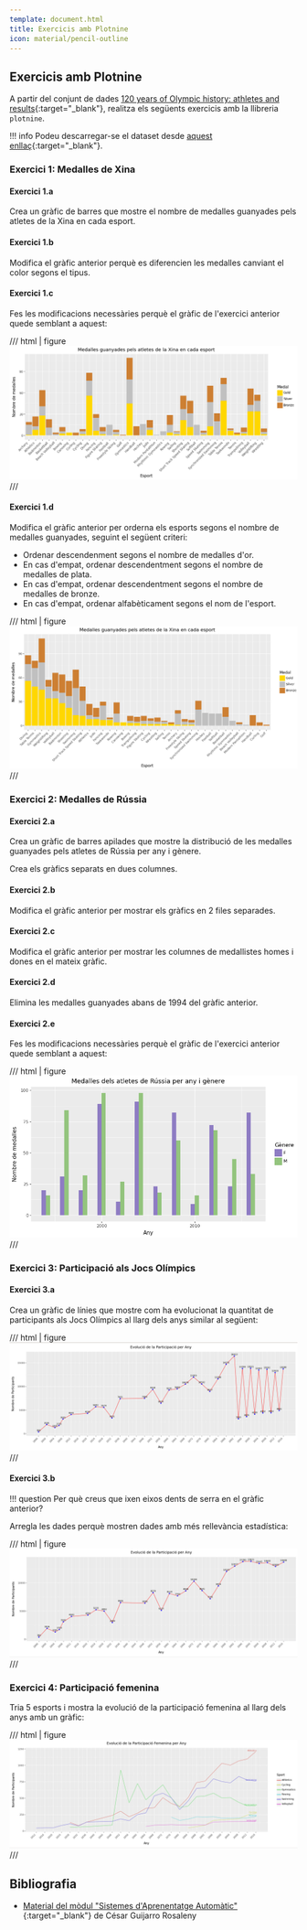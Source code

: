 ```yaml
---
template: document.html
title: Exercicis amb Plotnine
icon: material/pencil-outline
---
```


## Exercicis amb Plotnine
A partir del conjunt de dades
[120 years of Olympic history: athletes and results](https://www.kaggle.com/datasets/heesoo37/120-years-of-olympic-history-athletes-and-results){:target="_blank"},
realitza els següents exercicis amb la llibreria `plotnine`.

!!! info
    Podeu descarregar-se el dataset desde [aquest enllaç](https://raw.githubusercontent.com/cstorm125/information_value/refs/heads/master/data/120-years-of-olympic-history-athletes-and-results/athlete_events.csv){:target="_blank"}.

### Exercici 1: Medalles de Xina
#### Exercici 1.a
Crea un gràfic de barres que mostre el nombre de medalles guanyades pels atletes de la Xina en cada esport.


#### Exercici 1.b
Modifica el gràfic anterior perquè es diferencien les medalles canviant el color segons el tipus.

#### Exercici 1.c
Fes les modificacions necessàries perquè el gràfic de l'exercici anterior quede semblant a aquest:

/// html | figure
![Medalles de Xina](img/exercicis/plotnine_exercici1.png)
///

#### Exercici 1.d
Modifica el gràfic anterior per orderna els esports segons el nombre de medalles guanyades,
seguint el següent criteri:

- Ordenar descendenment segons el nombre de medalles d'or.
- En cas d'empat, ordenar descendentment segons el nombre de medalles de plata.
- En cas d'empat, ordenar descendentment segons el nombre de medalles de bronze.
- En cas d'empat, ordenar alfabèticament segons el nom de l'esport.

/// html | figure
![Medalles de Xina ordenades](img/exercicis/plotnine_exercici1d.png)
///

### Exercici 2: Medalles de Rússia
#### Exercici 2.a
Crea un gràfic de barres apilades que mostre la
distribució de les medalles guanyades pels atletes de Rússia per any i gènere.

Crea els gràfics separats en dues columnes.

#### Exercici 2.b
Modifica el gràfic anterior per mostrar els gràfics en 2 files separades.

#### Exercici 2.c
Modifica el gràfic anterior per mostrar les columnes de medallistes homes i dones en el mateix gràfic.

#### Exercici 2.d
Elimina les medalles guanyades abans de 1994 del gràfic anterior.

#### Exercici 2.e
Fes les modificacions necessàries perquè el gràfic de l'exercici anterior quede semblant a aquest:

/// html | figure
![Medalles de Rússia](img/exercicis/plotnine_exercici2.png)
///


### Exercici 3: Participació als Jocs Olímpics
#### Exercici 3.a
Crea un gràfic de línies que mostre com ha evolucionat
la quantitat de participants als Jocs Olímpics al llarg dels anys similar al següent:

/// html | figure
![Participació als Jocs Olímpics](img/exercicis/plotnine_exercici3a.png)
///


#### Exercici 3.b

!!! question
    Per què creus que ixen eixos dents de serra en el gràfic anterior?

Arregla les dades perquè mostren dades amb més rellevància estadística:

/// html | figure
![Participació als Jocs Olímpics](img/exercicis/plotnine_exercici3b.png)
///

### Exercici 4: Participació femenina
Tria 5 esports i mostra la evolució de la participació femenina al llarg dels anys amb un gràfic:

/// html | figure
![Participació femenina](img/exercicis/plotnine_exercici4.png)
///

## Bibliografia
- [Material del mòdul "Sistemes d'Aprenentatge Automàtic"](https://cesguiro.es/){:target="_blank"} de César Guijarro Rosaleny
